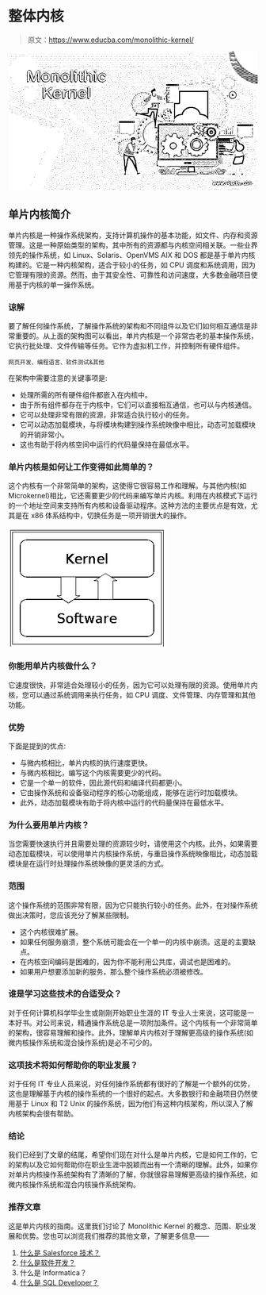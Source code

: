 # 整体内核

> 原文：<https://www.educba.com/monolithic-kernel/>

![Monolithic Kernel](img/11a47c5430a0622b37a6de4a8c2f5d92.png)



## 单片内核简介

单片内核是一种操作系统架构，支持计算机操作的基本功能，如文件、内存和资源管理。这是一种原始类型的架构，其中所有的资源都与内核空间相关联。一些业界领先的操作系统，如 Linux、Solaris、OpenVMS AIX 和 DOS 都是基于单片内核构建的。它是一种内核架构，适合于较小的任务，如 CPU 调度和系统调用，因为它管理有限的资源。然而，由于其安全性、可靠性和访问速度，大多数金融项目使用基于内核的单一操作系统。

### 谅解

要了解任何操作系统，了解操作系统的架构和不同组件以及它们如何相互通信是非常重要的。从上面的架构图可以看出，单片内核是一个非常古老的基本操作系统，它执行批处理、文件传输等任务。它作为虚拟机工作，并控制所有硬件组件。

<small>网页开发、编程语言、软件测试&其他</small>

在架构中需要注意的关键事项是:

*   处理所需的所有硬件组件都嵌入在内核中。
*   由于所有组件都存在于内核中，它们可以直接相互通信，也可以与内核通信。
*   它可以处理非常有限的资源，非常适合执行较小的任务。
*   它可以动态加载模块，与将模块构建到操作系统映像中相比，动态可加载模块的开销非常小。
*   这也有助于将内核空间中运行的代码量保持在最低水平。

### 单片内核是如何让工作变得如此简单的？

这个内核有一个非常简单的架构，这使得它很容易工作和理解。与其他内核(如 Microkernel)相比，它还需要更少的代码来编写单片内核。利用在内核模式下运行的一个地址空间来支持所有内核和设备驱动程序。这种方法的主要优点是有效，尤其是在 x86 体系结构中，切换任务是一项开销很大的操作。

![monolithic kernel working](img/006fd9d30ada484da742df53ecef8b65.png)



### 你能用单片内核做什么？

它速度很快，非常适合处理较小的任务，因为它可以处理有限的资源。使用单片内核，您可以通过系统调用来执行任务，如 CPU 调度、文件管理、内存管理和其他功能。

### 优势

下面是提到的优点:

*   与微内核相比，单片内核的执行速度更快。
*   与微内核相比，编写这个内核需要更少的代码。
*   它是一个单一的软件，因此源代码和编译代码都更小。
*   它由操作系统和设备驱动程序的核心功能组成，能够在运行时加载模块。
*   此外，动态加载模块有助于将内核中运行的代码量保持在最低水平。

### 为什么要用单片内核？

当您需要快速执行并且需要处理的资源较少时，请使用这个内核。此外，如果需要动态加载模块，可以使用单片内核操作系统，与重启操作系统映像相比，动态加载模块是在运行时处理操作系统映像的更灵活的方式。

### 范围

这个操作系统的范围非常有限，因为它只能执行较小的任务。此外，在对操作系统做出决策时，您应该充分了解某些限制。

*   这个内核很难扩展。
*   如果任何服务崩溃，整个系统可能会在一个单一的内核中崩溃。这是的主要缺点。
*   在内核空间编码是困难的，因为你不能利用公共库，调试也是困难的。
*   如果用户想要添加新的服务，那么整个操作系统必须被修改。

### 谁是学习这些技术的合适受众？

对于任何计算机科学毕业生或刚刚开始职业生涯的 IT 专业人士来说，这可能是一本好书。对公司来说，精通操作系统总是一项附加条件。这个内核有一个非常简单的架构，很容易理解和操作。此外，理解单片内核对于理解更高级的操作系统(如微内核操作系统和混合操作系统)是必不可少的。

### 这项技术将如何帮助你的职业发展？

对于任何 IT 专业人员来说，对任何操作系统都有很好的了解是一个额外的优势，这也是理解基于内核的操作系统的一个很好的起点。大多数银行和金融项目仍然使用基于 Linux 和 T2 Unix 的操作系统，因为他们有这种内核架构，所以深入了解内核架构会很有帮助。

### 结论

我们已经到了文章的结尾，希望你们现在对什么是单片内核，它是如何工作的，它的架构以及它如何帮助你在职业生涯中脱颖而出有一个清晰的理解。此外，如果你对单片内核操作系统架构有了清晰的了解，你就很容易理解更高级的操作系统，如微内核操作系统和混合内核操作系统架构。

### 推荐文章

这是单片内核的指南。这里我们讨论了 Monolithic Kernel 的概念、范围、职业发展和优势。您也可以浏览我们推荐的其他文章，了解更多信息——

1.  [什么是 Salesforce 技术？](https://www.educba.com/what-is-salesforce-technology/)
2.  [什么是软件开发？](https://www.educba.com/what-is-software-development/)
3.  什么是 Informatica？
4.  [什么是 SQL Developer？](https://www.educba.com/what-is-sql-developer/)





